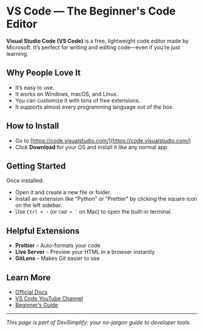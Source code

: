 # VS Code — The Beginner's Code Editor

**Visual Studio Code (VS Code)** is a free, lightweight code editor made by Microsoft. It’s perfect for writing and editing code—even if you’re just learning.

## Why People Love It

- It’s easy to use.
- It works on Windows, macOS, and Linux.
- You can customize it with tons of free extensions.
- It supports almost every programming language out of the box.

## How to Install

- Go to [https://code.visualstudio.com/](https://code.visualstudio.com/)  
- Click **Download** for your OS and install it like any normal app.

## Getting Started

Once installed:
- Open it and create a new file or folder.
- Install an extension like “Python” or “Prettier” by clicking the square icon on the left sidebar.
- Use `Ctrl + ~` (or `` Cmd + ` `` on Mac) to open the built-in terminal.

## Helpful Extensions

- **Prettier** – Auto-formats your code
- **Live Server** – Preview your HTML in a browser instantly
- **GitLens** – Makes Git easier to use

## Learn More

- [Official Docs](https://code.visualstudio.com/docs)
- [VS Code YouTube Channel](https://www.youtube.com/c/Code)
- [Beginner’s Guide](https://www.freecodecamp.org/news/how-to-use-visual-studio-code/)

---

*This page is part of DevSimplify: your no-jargon guide to developer tools.*
